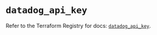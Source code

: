 # `datadog_api_key`

Refer to the Terraform Registry for docs: [`datadog_api_key`](https://registry.terraform.io/providers/datadog/datadog/3.57.0/docs/resources/api_key).
